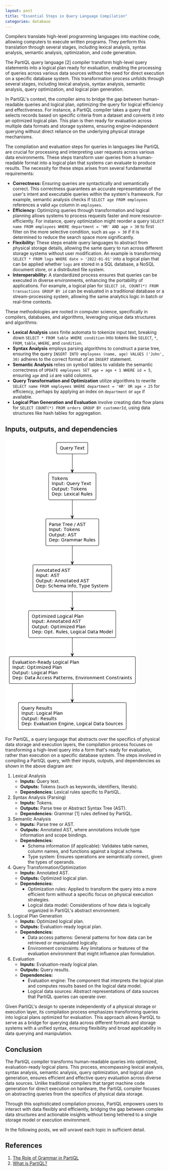 ```yaml
---
layout: post
title: "Essential Steps in Query Language Compilation"
categories: database
---
```


Compilers translate high-level programming languages into machine code, allowing computers to execute written programs. They perform this translation through several stages, including lexical analysis, syntax analysis, semantic analysis, optimization, and code generation.

The PartiQL query language [2] compiler transform high-level query statements into a logical plan ready for evaluation, enabling the processing of queries across various data sources without the need for direct execution on a specific database system. This transformation process unfolds through several stages, including lexical analysis, syntax analysis, semantic analysis, query optimization, and logical plan generation.

In PartiQL's context, the compiler aims to bridge the gap between human-readable queries and logical plan, optimizing the query for logical efficiency and effectiveness. For instance, a PartiQL compiler takes a query that selects records based on specific criteria from a dataset and converts it into an optimized logical plan. This plan is then ready for evaluation across multiple data formats and storage systems, ensuring engine-independent querying without direct reliance on the underlying physical storage mechanisms.

The compilation and evaluation steps for queries in languages like PartiQL are crucial for processing and interpreting user requests across various data environments. These steps transform user queries from a human-readable format into a logical plan that systems can evaluate to produce results. The necessity for these steps arises from several fundamental requirements:

- **Correctness:** Ensuring queries are syntactically and semantically correct. This correctness guarantees an accurate representation of the user's intent and executable queries within the system's framework. For example, semantic analysis checks if `SELECT age FROM employees` references a valid `age` column in `employees`.
- **Efficiency:** Optimizing queries through transformation and logical planning allows systems to process requests faster and more resource-efficiently. For instance, query optimization might reorder a query `SELECT name FROM employees WHERE department = 'HR' AND age > 30` to first filter on the more selective condition, such as `age > 30` if it is determined to reduce the search space more significantly.
- **Flexibility:** These steps enable query languages to abstract from physical storage details, allowing the same query to run across different storage systems without user modification. An example is transforming `SELECT * FROM logs WHERE date > '2022-01-01'` into a logical plan that can be applied whether `logs` are stored in a SQL database, a NoSQL document store, or a distributed file system.
- **Interoperability:** A standardized process ensures that queries can be executed in diverse environments, enhancing the portability of applications. For example, a logical plan for `SELECT id, COUNT(*) FROM transactions GROUP BY id` can be evaluated in a traditional database or a stream-processing system, allowing the same analytics logic in batch or real-time contexts.

These methodologies are rooted in computer science, specifically in compilers, databases, and algorithms, leveraging unique data structures and algorithms:

- **Lexical Analysis** uses finite automata to tokenize input text, breaking down `SELECT * FROM table WHERE condition` into tokens like `SELECT`, `*`, `FROM`, `table`, `WHERE`, and `condition`.
- **Syntax Analysis** employs parsing algorithms to construct a parse tree, ensuring the query `INSERT INTO employees (name, age) VALUES ('John', 30)` adheres to the correct format of an `INSERT` statement.
- **Semantic Analysis** relies on symbol tables to validate the semantic correctness of `UPDATE employees SET age = age + 1 WHERE id = 5`, ensuring `age` and `id` are valid columns.
- **Query Transformation and Optimization** utilize algorithms to rewrite `SELECT name FROM employees WHERE department = 'HR' OR age < 25` for efficiency, perhaps by applying an index on `department` or `age` if available.
- **Logical Plan Generation and Evaluation** involve creating data flow plans for `SELECT COUNT(*) FROM orders GROUP BY customerId`, using data structures like hash tables for aggregation.

## Inputs, outputs, and dependencies

![Compiler steps](/assets/images/compiler-steps.png)

For PartiQL, a query language that abstracts over the specifics of physical data storage and execution layers, the compilation process focuses on transforming a high-level query into a form that's ready for evaluation, rather than execution on a specific database system. The steps involved in compiling a PartiQL query, with their inputs, outputs, and dependencies as shown in the above diagram are:

1. Lexical Analysis
   - **Inputs:** Query text.
   - **Outputs:** Tokens (such as keywords, identifiers, literals).
   - **Dependencies:** Lexical rules specific to PartiQL.
2. Syntax Analysis (Parsing)
   - **Inputs:** Tokens.
   - **Outputs:** Parse tree or Abstract Syntax Tree (AST).
   - **Dependencies:** Grammar [1] rules defined by PartiQL.
3. Semantic Analysis
   - **Inputs:** Parse tree or AST.
   - **Outputs:** Annotated AST, where annotations include type information and scope bindings.
   - **Dependencies:**
     - Schema information (if applicable): Validates table names, column names, and functions against a logical schema.
     - Type system: Ensures operations are semantically correct, given the types of operands.
4. Query Transformation/Optimization
   - **Inputs:** Annotated AST.
   - **Outputs:** Optimized logical plan.
   - **Dependencies:**
     - Optimization rules: Applied to transform the query into a more efficient form without a specific focus on physical execution strategies.
     - Logical data model: Considerations of how data is logically organized in PartiQL's abstract environment.
5. Logical Plan Generation
   - **Inputs:** Optimized logical plan.
   - **Outputs:** Evaluation-ready logical plan.
   - **Dependencies:**
     - Data access patterns: General patterns for how data can be retrieved or manipulated logically.
     - Environment constraints: Any limitations or features of the evaluation environment that might influence plan formulation.
6. Evaluation
   - **Inputs:** Evaluation-ready logical plan.
   - **Outputs:** Query results.
   - **Dependencies:**
     - Evaluation engine: The component that interprets the logical plan and computes results based on the logical data model.
     - Logical data sources: Abstract representations of data sources that PartiQL queries can operate over.

Given PartiQL's design to operate independently of a physical storage or execution layer, its compilation process emphasizes transforming queries into logical plans optimized for evaluation. This approach allows PartiQL to serve as a bridge for querying data across different formats and storage systems with a unified syntax, ensuring flexibility and broad applicability in data querying and manipulation.

## Conclusion

The PartiQL compiler transforms human-readable queries into optimized, evaluation-ready logical plans. This process, encompassing lexical analysis, syntax analysis, semantic analysis, query optimization, and logical plan generation, ensures efficient and effective query evaluation across diverse data sources. Unlike traditional compilers that target machine code generation for direct execution on hardware, the PartiQL compiler focuses on abstracting queries from the specifics of physical data storage.

Through this sophisticated compilation process, PartiQL empowers users to interact with data flexibly and efficiently, bridging the gap between complex data structures and actionable insights without being tethered to a single storage model or execution environment.

In the following posts, we will unravel each topic in sufficient detail.

## References

1. [The Role of Grammar in PartiQL](https://sahays.github.io/database/2021/12/15/the-role-of-grammar-in-partiql.html)
2. [What is PartiQL?](https://sahays.github.io/database/2021/09/30/what-is-partiql.html)

